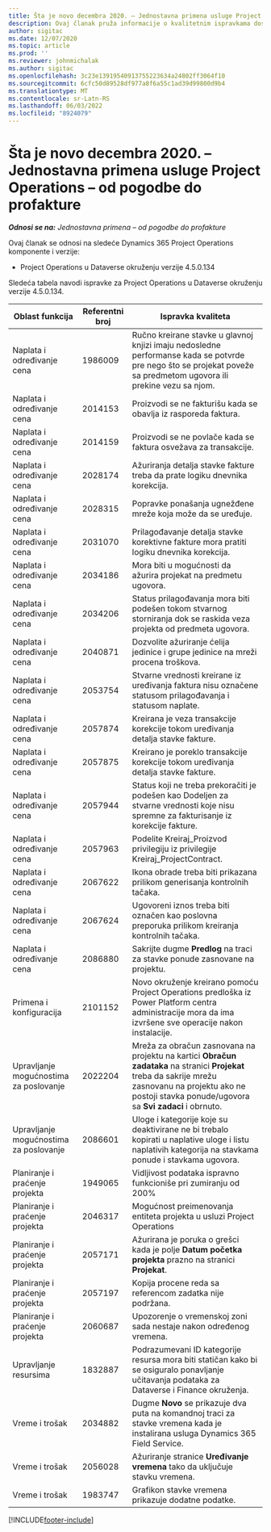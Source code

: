 ```yaml
---
title: Šta je novo decembra 2020. – Jednostavna primena usluge Project Operations – od pogodbe do profakture
description: Ovaj članak pruža informacije o kvalitetnim ispravkama dostupnim u decembru 2020.
author: sigitac
ms.date: 12/07/2020
ms.topic: article
ms.prod: ''
ms.reviewer: johnmichalak
ms.author: sigitac
ms.openlocfilehash: 3c23e13919540913755223634a24802ff3064f10
ms.sourcegitcommit: 6cfc50d89528df977a8f6a55c1ad39d99800d9b4
ms.translationtype: MT
ms.contentlocale: sr-Latn-RS
ms.lasthandoff: 06/03/2022
ms.locfileid: "8924079"
---
```

# <a name="whats-new-december-2020---project-operations-lite-deployment---deal-to-proforma-invoicing"></a>Šta je novo decembra 2020. – Jednostavna primena usluge Project Operations – od pogodbe do profakture

_**Odnosi se na:** Jednostavna primena – od pogodbe do profakture_

Ovaj članak se odnosi na sledeće Dynamics 365 Project Operations komponente i verzije:

  - Project Operations u Dataverse okruženju verzije 4.5.0.134 

Sledeća tabela navodi ispravke za Project Operations u Dataverse okruženju verzije 4.5.0.134.

| **Oblast funkcija** | **Referentni broj** | **Ispravka kvaliteta** |
| --- | --- | --- |
| Naplata i određivanje cena | 1986009 | Ručno kreirane stavke u glavnoj knjizi imaju nedosledne performanse kada se potvrde pre nego što se projekat poveže sa predmetom ugovora ili prekine vezu sa njom. |
| Naplata i određivanje cena | 2014153 | Proizvodi se ne fakturišu kada se obavlja iz rasporeda faktura. |
| Naplata i određivanje cena | 2014159 | Proizvodi se ne povlače kada se faktura osvežava za transakcije. |
| Naplata i određivanje cena | 2028174 | Ažuriranja detalja stavke fakture treba da prate logiku dnevnika korekcija. |
| Naplata i određivanje cena | 2028315 | Popravke ponašanja ugnežđene mreže koja može da se uređuje. |
| Naplata i određivanje cena | 2031070 | Prilagođavanje detalja stavke korektivne fakture mora pratiti logiku dnevnika korekcija. |
| Naplata i određivanje cena | 2034186 | Mora biti u mogućnosti da ažurira projekat na predmetu ugovora. |
| Naplata i određivanje cena | 2034206 | Status prilagođavanja mora biti podešen tokom stvarnog storniranja dok se raskida veza projekta od predmeta ugovora. |
| Naplata i određivanje cena | 2040871 | Dozvolite ažuriranje ćelija jedinice i grupe jedinice na mreži procena troškova. |
| Naplata i određivanje cena | 2053754 | Stvarne vrednosti kreirane iz uređivanja faktura nisu označene statusom prilagođavanja i statusom naplate. |
| Naplata i određivanje cena | 2057874 | Kreirana je veza transakcije korekcije tokom uređivanja detalja stavke fakture. |
| Naplata i određivanje cena | 2057875 | Kreirano je poreklo transakcije korekcije tokom uređivanja detalja stavke fakture. |
| Naplata i određivanje cena | 2057944 | Status koji ne treba prekoračiti je podešen kao Dodeljen za stvarne vrednosti koje nisu spremne za fakturisanje iz korekcije fakture. |
| Naplata i određivanje cena | 2057963 | Podelite Kreiraj\_Proizvod privilegiju iz privilegije Kreiraj\_ProjectContract. |
| Naplata i određivanje cena | 2067622 | Ikona obrade treba biti prikazana prilikom generisanja kontrolnih tačaka. |
| Naplata i određivanje cena | 2067624 | Ugovoreni iznos treba biti označen kao poslovna preporuka prilikom kreiranja kontrolnih tačaka. |
| Naplata i određivanje cena | 2086880 | Sakrijte dugme **Predlog** na traci za stavke ponude zasnovane na projektu. |
| Primena i konfiguracija | 2101152 | Novo okruženje kreirano pomoću Project Operations predloška iz Power Platform centra administracije mora da ima izvršene sve operacije nakon instalacije. |
|   Upravljanje mogućnostima za poslovanje | 2022204 | Mreža za obračun zasnovana na projektu na kartici **Obračun zadataka** na stranici **Projekat** treba da sakrije mrežu zasnovanu na projektu ako ne postoji stavka ponude/ugovora sa **Svi zadaci** i obrnuto. |
|   Upravljanje mogućnostima za poslovanje | 2086601 | Uloge i kategorije koje su deaktivirane ne bi trebalo kopirati u naplative uloge i listu naplativih kategorija na stavkama ponude i stavkama ugovora. |
| Planiranje i praćenje projekta | 1949065 | Vidljivost podataka ispravno funkcioniše pri zumiranju od 200% |
| Planiranje i praćenje projekta | 2046317 | Mogućnost preimenovanja entiteta projekta u usluzi Project Operations |
| Planiranje i praćenje projekta | 2057171 | Ažurirana je poruka o grešci kada je polje **Datum početka projekta** prazno na stranici **Projekat**. |
| Planiranje i praćenje projekta | 2057197 | Kopija procene reda sa referencom zadatka nije podržana. |
| Planiranje i praćenje projekta | 2060687 | Upozorenje o vremenskoj zoni sada nestaje nakon određenog vremena. |
| Upravljanje resursima | 1832887 | Podrazumevani ID kategorije resursa mora biti statičan kako bi se osiguralo ponavljanje učitavanja podataka za Dataverse i Finance okruženja. |
| Vreme i trošak | 2034882 | Dugme **Novo** se prikazuje dva puta na komandnoj traci za stavke vremena kada je instalirana usluga Dynamics 365 Field Service. |
| Vreme i trošak | 2056028 | Ažuriranje stranice **Uređivanje vremena** tako da uključuje stavku vremena. |
| Vreme i trošak | 1983747 | Grafikon stavke vremena prikazuje dodatne podatke. |


[!INCLUDE[footer-include](../../includes/footer-banner.md)]